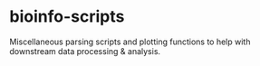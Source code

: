 # bioinfo-scripts

Miscellaneous parsing scripts and plotting functions to help with downstream data processing & analysis.
